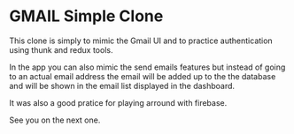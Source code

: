 # GMAIL Simple Clone

This clone is simply to mimic the Gmail UI and to practice authentication using
thunk and redux tools.

In the app you can also mimic the send emails features but instead of going to
an actual email address the email will be added up to the the database and will
be shown in the email list displayed in the dashboard.

It was also a good pratice for playing arround with firebase.

See you on the next one.
